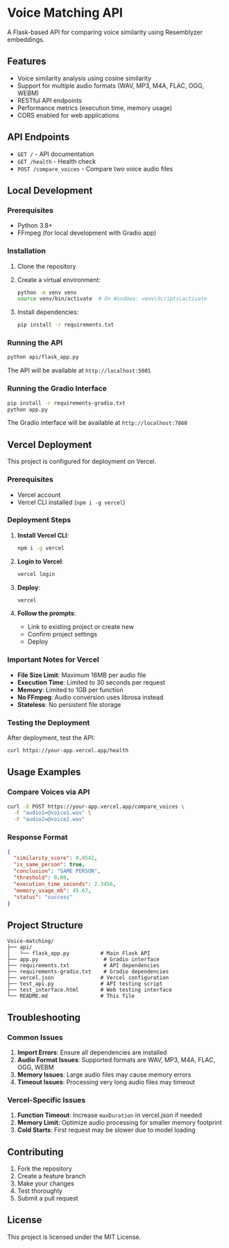 # Voice Matching API

A Flask-based API for comparing voice similarity using Resemblyzer embeddings.

## Features

- Voice similarity analysis using cosine similarity
- Support for multiple audio formats (WAV, MP3, M4A, FLAC, OGG, WEBM)
- RESTful API endpoints
- Performance metrics (execution time, memory usage)
- CORS enabled for web applications

## API Endpoints

- `GET /` - API documentation
- `GET /health` - Health check
- `POST /compare_voices` - Compare two voice audio files

## Local Development

### Prerequisites

- Python 3.8+
- FFmpeg (for local development with Gradio app)

### Installation

1. Clone the repository
2. Create a virtual environment:
   ```bash
   python -m venv venv
   source venv/bin/activate  # On Windows: venv\Scripts\activate
   ```

3. Install dependencies:
   ```bash
   pip install -r requirements.txt
   ```

### Running the API

```bash
python api/flask_app.py
```

The API will be available at `http://localhost:5001`

### Running the Gradio Interface

```bash
pip install -r requirements-gradio.txt
python app.py
```

The Gradio interface will be available at `http://localhost:7860`

## Vercel Deployment

This project is configured for deployment on Vercel.

### Prerequisites

- Vercel account
- Vercel CLI installed (`npm i -g vercel`)

### Deployment Steps

1. **Install Vercel CLI**:
   ```bash
   npm i -g vercel
   ```

2. **Login to Vercel**:
   ```bash
   vercel login
   ```

3. **Deploy**:
   ```bash
   vercel
   ```

4. **Follow the prompts**:
   - Link to existing project or create new
   - Confirm project settings
   - Deploy

### Important Notes for Vercel

- **File Size Limit**: Maximum 16MB per audio file
- **Execution Time**: Limited to 30 seconds per request
- **Memory**: Limited to 1GB per function
- **No FFmpeg**: Audio conversion uses librosa instead
- **Stateless**: No persistent file storage

### Testing the Deployment

After deployment, test the API:

```bash
curl https://your-app.vercel.app/health
```

## Usage Examples

### Compare Voices via API

```bash
curl -X POST https://your-app.vercel.app/compare_voices \
  -F "audio1=@voice1.wav" \
  -F "audio2=@voice2.wav"
```

### Response Format

```json
{
  "similarity_score": 0.8542,
  "is_same_person": true,
  "conclusion": "SAME PERSON",
  "threshold": 0.80,
  "execution_time_seconds": 2.3456,
  "memory_usage_mb": 45.67,
  "status": "success"
}
```

## Project Structure

```
Voice-matching/
├── api/
│   └── flask_app.py          # Main Flask API
├── app.py                     # Gradio interface
├── requirements.txt           # API dependencies
├── requirements-gradio.txt    # Gradio dependencies
├── vercel.json               # Vercel configuration
├── test_api.py               # API testing script
├── test_interface.html       # Web testing interface
└── README.md                 # This file
```

## Troubleshooting

### Common Issues

1. **Import Errors**: Ensure all dependencies are installed
2. **Audio Format Issues**: Supported formats are WAV, MP3, M4A, FLAC, OGG, WEBM
3. **Memory Issues**: Large audio files may cause memory errors
4. **Timeout Issues**: Processing very long audio files may timeout

### Vercel-Specific Issues

1. **Function Timeout**: Increase `maxDuration` in vercel.json if needed
2. **Memory Limit**: Optimize audio processing for smaller memory footprint
3. **Cold Starts**: First request may be slower due to model loading

## Contributing

1. Fork the repository
2. Create a feature branch
3. Make your changes
4. Test thoroughly
5. Submit a pull request

## License

This project is licensed under the MIT License.